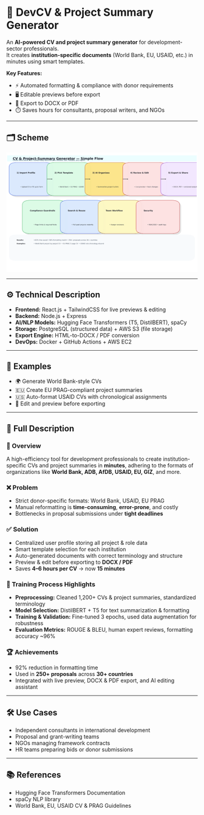 # 📝 DevCV & Project Summary Generator

An **AI-powered CV and project summary generator** for development-sector professionals.  
It creates **institution-specific documents** (World Bank, EU, USAID, etc.) in minutes using smart templates.

**Key Features:**
- ⚡ Automated formatting & compliance with donor requirements
- 🖥️ Editable previews before export
- 📄 Export to DOCX or PDF
- ⏱️ Saves hours for consultants, proposal writers, and NGOs

---

## 🗂️ Scheme

<img src="./img/img-1.png" alt="Scheme" />

---

## ⚙️ Technical Description
- **Frontend:** React.js + TailwindCSS for live previews & editing
- **Backend:** Node.js + Express
- **AI/NLP Models:** Hugging Face Transformers (T5, DistilBERT), spaCy
- **Storage:** PostgreSQL (structured data) + AWS S3 (file storage)
- **Export Engine:** HTML-to-DOCX / PDF conversion
- **DevOps:** Docker + GitHub Actions + AWS EC2

---

## 🧩 Examples
- 🌍 Generate World Bank-style CVs
- 🇪🇺 Create EU PRAG-compliant project summaries
- 🇺🇸 Auto-format USAID CVs with chronological assignments
- 📝 Edit and preview before exporting

---

## 📖 Full Description

### 🔹 Overview
A high-efficiency tool for development professionals to create institution-specific CVs and project summaries in **minutes**, adhering to the formats of organizations like **World Bank, ADB, AfDB, USAID, EU, GIZ**, and more.

### ❌ Problem
- Strict donor-specific formats: World Bank, USAID, EU PRAG
- Manual reformatting is **time-consuming**, **error-prone**, and costly
- Bottlenecks in proposal submissions under **tight deadlines**

### ✅ Solution
- Centralized user profile storing all project & role data
- Smart template selection for each institution
- Auto-generated documents with correct terminology and structure
- Preview & edit before exporting to **DOCX / PDF**
- Saves **4–6 hours per CV** → now **15 minutes**

### 🧠 Training Process Highlights
- **Preprocessing:** Cleaned 1,200+ CVs & project summaries, standardized terminology
- **Model Selection:** DistilBERT + T5 for text summarization & formatting
- **Training & Validation:** Fine-tuned 3 epochs, used data augmentation for robustness
- **Evaluation Metrics:** ROUGE & BLEU, human expert reviews, formatting accuracy ~96%

### 🏆 Achievements
- 92% reduction in formatting time
- Used in **250+ proposals** across **30+ countries**
- Integrated with live preview, DOCX & PDF export, and AI editing assistant

---

## 🛠️ Use Cases
- Independent consultants in international development
- Proposal and grant-writing teams
- NGOs managing framework contracts
- HR teams preparing bids or donor submissions

---

## 📚 References
- Hugging Face Transformers Documentation
- spaCy NLP library
- World Bank, EU, USAID CV & PRAG Guidelines  
